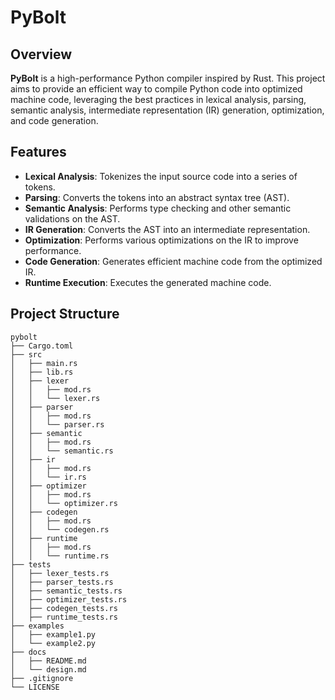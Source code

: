 # PyBolt

## Overview

**PyBolt** is a high-performance Python compiler inspired by Rust. This project aims to provide an efficient way to compile Python code into optimized machine code, leveraging the best practices in lexical analysis, parsing, semantic analysis, intermediate representation (IR) generation, optimization, and code generation.

## Features

- **Lexical Analysis**: Tokenizes the input source code into a series of tokens.
- **Parsing**: Converts the tokens into an abstract syntax tree (AST).
- **Semantic Analysis**: Performs type checking and other semantic validations on the AST.
- **IR Generation**: Converts the AST into an intermediate representation.
- **Optimization**: Performs various optimizations on the IR to improve performance.
- **Code Generation**: Generates efficient machine code from the optimized IR.
- **Runtime Execution**: Executes the generated machine code.

## Project Structure

```plaintext
pybolt
├── Cargo.toml
├── src
│   ├── main.rs
│   ├── lib.rs
│   ├── lexer
│   │   ├── mod.rs
│   │   └── lexer.rs
│   ├── parser
│   │   ├── mod.rs
│   │   └── parser.rs
│   ├── semantic
│   │   ├── mod.rs
│   │   └── semantic.rs
│   ├── ir
│   │   ├── mod.rs
│   │   └── ir.rs
│   ├── optimizer
│   │   ├── mod.rs
│   │   └── optimizer.rs
│   ├── codegen
│   │   ├── mod.rs
│   │   └── codegen.rs
│   ├── runtime
│   │   ├── mod.rs
│   │   └── runtime.rs
├── tests
│   ├── lexer_tests.rs
│   ├── parser_tests.rs
│   ├── semantic_tests.rs
│   ├── optimizer_tests.rs
│   ├── codegen_tests.rs
│   ├── runtime_tests.rs
├── examples
│   ├── example1.py
│   └── example2.py
├── docs
│   ├── README.md
│   └── design.md
├── .gitignore
└── LICENSE
